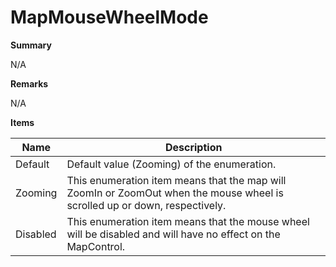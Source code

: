 # MapMouseWheelMode

**Summary**

N/A

**Remarks**

N/A

**Items**

|Name|Description|
|---|---|
|Default|Default value (Zooming) of the enumeration.|
|Zooming|This enumeration item means that the map will ZoomIn or ZoomOut when the mouse wheel is scrolled up or down, respectively.|
|Disabled|This enumeration item means that the mouse wheel will be disabled and will have no effect on the MapControl.|

